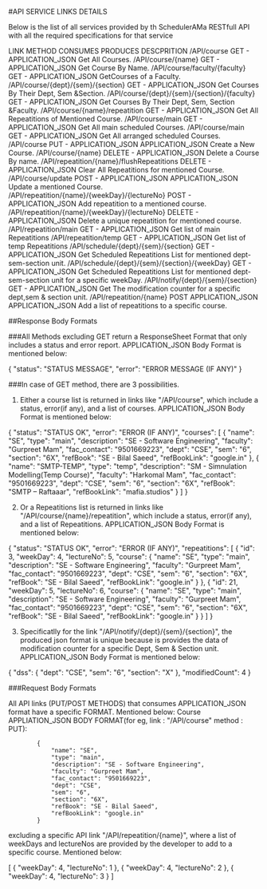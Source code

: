 #API SERVICE LINKS DETAILS

Below is the list of all services provided by th SchedulerAMa RESTfull API with all the required specifications for that service


LINK	                                            METHOD	    CONSUMES	        PRODUCES	        DESCPRITION
/API/course	                                        GET	-	                        APPLICATION_JSON    Get All Courses.
/API/course/{name}	                                GET	-	                        APPLICATION_JSON	Get Course By Name.
/API/course/faculty/{faculty}	                    GET	-                       	APPLICATION_JSON	GetCourses of a Faculty.
/API/course/{dept}/{sem}/{section}	                GET	-                       	APPLICATION_JSON	Get Courses By Their Dept, Sem &Section.
/API/course/{dept}/{sem}/{section}/{faculty}    	GET	-	                        APPLICATION_JSON	Get Courses By Their Dept, Sem, Section &Faculty.
/API/course/{name}/repeatition	                    GET	-	                        APPLICATION_JSON	Get All Repeatitions of Mentioned Course.
/API/course/main                                	GET	-	                        APPLICATION_JSON	Get All main scheduled Courses.
/API/course/main                                	GET	-	                        APPLICATION_JSON	Get All arranged scheduled Courses.
/API/course	                                        PUT -   	APPLICATION_JSON	APPLICATION_JSON	Create a New Course.
/API/course/{name}	                                DELETE	-	                    APPLICATION_JSON	Delete a Course By name.
/API/repeatition/{name}/flushRepeatitions            	DELETE	-	                    APPLICATION_JSON	Clear All Repeatitions for mentioned Course.
/API/course/update                              	POST -  	APPLICATION_JSON	APPLICATION_JSON	Update a mentioned Course.
/API/repeatition/{name}/{weekDay}/{lectureNo}        	POST -                      	APPLICATION_JSON	Add repeatition to a mentioned course.
/API/repeatition/{name}/{weekDay}/{lectureNo} 		DELETE	-											APPLICATION_JSON	Delete a unique repeatition for mentioned course.
/API/repeatition/main															GET			-											APPLICATION_JSON	Get list of main Repeatitions
/API/repeatition/temp															GET			-											APPLICATION_JSON	Get list of temp Repeatitions
/API/schedule/{dept}/{sem}/{section}							GET			-											APPLICATION_JSON	Get Scheduled Repeatitions List for mentioned dept-sem-section unit.
/API/schedule/{dept}/{sem}/{section}/{weekDay}		GET			-											APPLICATION_JSON	Get Scheduled Repeatitions List for mentioned dept-sem-section unit for a specific weekDay.
/API/notify/{dept}/{sem}/{section}								GET			-											APPLICATION_JSON	Get The modification counter for a specific dept,sem & section unit.
/API/repeatition/{name}														POST		APPLICATION_JSON			APPLICATION_JSON 	Add a list of repeatitions to a specific course.

##Response Body Formats

###All Methods excluding GET return a ResponseSheet Format that only includes a status and error report. APPLICATION_JSON Body Format is mentioned below:

{
	"status": "STATUS MESSAGE",
	"error": "ERROR MESSAGE (IF ANY)"
}

###In case of GET method, there are 3 possibilities.

1. Either a course list is returned in links like "/API/course", which include a status, error(if any), and a list of courses. APPLICATION_JSON Body Format is mentioned below:

{
	"status": "STATUS OK",
	"error": "ERROR (IF ANY)",
	"courses":
	[
		{
			"name": "SE",
			"type": "main",
			"description": "SE - Software Engineering",
			"faculty": "Gurpreet Mam",
			"fac_contact": "9501669223",
			"dept": "CSE",
			"sem": "6",
			"section": "6X",
			"refBook": "SE - Bilal Saeed",
			"refBookLink": "google.in"
		},
		{
			"name": "SMTP-TEMP",
			"type": "temp",
			"description": "SM - Simnulation Modelling(Temp Course)",
			"faculty": "Harkomal Mam",
			"fac_contact": "9501669223",
			"dept": "CSE",
			"sem": "6",
			"section": "6X",
			"refBook": "SMTP – Raftaaar",
			"refBookLink": "mafia.studios"
		}
	]
}

2. Or a Repeatitions list is returned in links like "/API/course/{name}/repeatition", which include a status, error(if any), and a list of Repeatitions. APPLICATION_JSON Body Format is mentioned below:

{
	"status": "STATUS OK",
	"error": "ERROR (IF ANY)",
	"repeatitions":
	[
		{
			"id": 3,
			"weekDay": 4,
			"lectureNo": 5,
			"course":
			{
				"name": "SE",
				"type": "main",
				"description": "SE - Software Engineering",
				"faculty": "Gurpreet Mam",
				"fac_contact": "9501669223",
				"dept": "CSE",
				"sem": "6",
				"section": "6X",
				"refBook": "SE - Bilal Saeed",
				"refBookLink": "google.in"
			}
		},
		{
			"id": 21,
			"weekDay": 5,
			"lectureNo": 6,
			"course":
			{
				"name": "SE",
				"type": "main",
				"description": "SE - Software Engineering",
				"faculty": "Gurpreet Mam",
				"fac_contact": "9501669223",
				"dept": "CSE",
				"sem": "6",
				"section": "6X",
				"refBook": "SE - Bilal Saeed",
				"refBookLink": "google.in"
			}
		}
	]
}

3. Specificatlly for the link "/API/notify/{dept}/{sem}/{section}", the produced json format is unique because is provides the data of modification counter for a specific Dept, Sem & Section unit. APPLICATION_JSON Body Format is mentioned below:

{
  "dss": {
    "dept": "CSE",
    "sem": "6",
    "section": "X"
  },
  "modifiedCount": 4
}



###Request Body Formats

All API links (PUT/POST METHODS) that consumes APPLICATION_JSON format have a specific FORMAT. Mentioned below:
Course APPLIATION_JSON BODY FORMAT(for eg,  link : "/API/course" method : PUT):

			{
				"name": "SE",
				"type": "main",
				"description": "SE - Software Engineering",
				"faculty": "Gurpreet Mam",
				"fac_contact": "9501669223",
				"dept": "CSE",
				"sem": "6",
				"section": "6X",
				"refBook": "SE - Bilal Saeed",
				"refBookLink": "google.in"
			}

excluding a specific API link "/API/repeatition/{name}", where a list of weekDays and lectureNos are provided by the developer to add to a specific course. Mentioned below:

[
  {
    "weekDay": 4,
    "lectureNo": 1
  },
  {
    "weekDay": 4,
    "lectureNo": 2
  },
  {
    "weekDay": 4,
    "lectureNo": 3
  }
]
